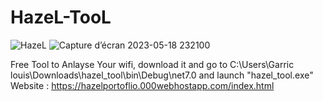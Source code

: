 # HazeL-TooL

![HazeL](https://github.com/HazeLdevgggg/HazeL-TooL/assets/105066838/dc544d9d-39b9-46d9-8a31-e54b864da3f2)
![Capture d’écran 2023-05-18 232100](https://github.com/HazeLdevgggg/HazeL-TooL/assets/105066838/e3ac5dc5-9cce-4593-aef8-cfa706592bff)



Free Tool to Anlayse Your wifi, download it and go to C:\Users\Garric louis\Downloads\hazel_tool\bin\Debug\net7.0 and launch "hazel_tool.exe"
Website : https://hazelportoflio.000webhostapp.com/index.html
